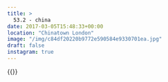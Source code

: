 ```yaml
---
title: >
  53.2 - china
date: 2017-03-05T15:48:33+00:00
location: "Chinatown London"
image: "/img/c84df20220b9772e590584e9330701ea.jpg"
draft: false
instagram: true
---
```


{{<photo src="/img/c84df20220b9772e590584e9330701ea.jpg">}}
